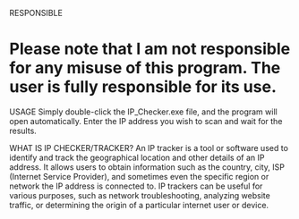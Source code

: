 
RESPONSIBLE
# Please note that I am not responsible for any misuse of this program. The user is fully responsible for its use.

USAGE
Simply double-click the IP_Checker.exe file, and the program will open automatically. Enter the IP address you wish to scan and wait for the results.

WHAT IS IP CHECKER/TRACKER?
An IP tracker is a tool or software used to identify and track the geographical location and other details of an IP address. It allows users to obtain information such as the country, city, ISP (Internet Service Provider), and sometimes even the specific region or network the IP address is connected to. IP trackers can be useful for various purposes, such as network troubleshooting, analyzing website traffic, or determining the origin of a particular internet user or device.
